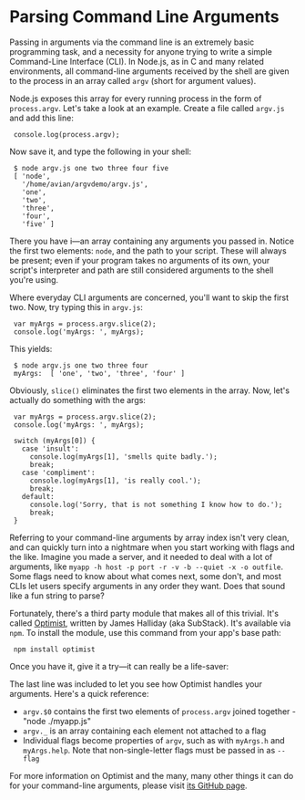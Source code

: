 # Parsing Command Line Arguments

Passing in arguments via the command line is an extremely basic programming task, and a necessity for anyone trying to write a simple Command-Line Interface (CLI).  In Node.js, as in C and many related environments, all command-line arguments received by the shell are given to the process in an array called `argv` (short for argument values).  

Node.js exposes this array for every running process in the form of `process.argv`. Let's take a look at an example. Create a file called `argv.js` and add this line:

     console.log(process.argv);

Now save it, and type the following in your shell:

     $ node argv.js one two three four five
     [ 'node',
       '/home/avian/argvdemo/argv.js',
       'one',
       'two',
       'three',
       'four',
       'five' ]

There you have i&mdash;an array containing any arguments you passed in.  Notice the first two elements: `node`, and the path to your script.  These will always be present; even if your program takes no arguments of its own, your script's interpreter and path are still considered arguments to the shell you're using.  

Where everyday CLI arguments are concerned, you'll want to skip the first two.  Now, try typing this in `argv.js`:

     var myArgs = process.argv.slice(2);
     console.log('myArgs: ', myArgs);

This yields:

     $ node argv.js one two three four
     myArgs:  [ 'one', 'two', 'three', 'four' ]

Obviously, `slice()` eliminates the first two elements in the array. Now, let's actually do something with the args:

     var myArgs = process.argv.slice(2);
     console.log('myArgs: ', myArgs);

     switch (myArgs[0]) {
       case 'insult':
         console.log(myArgs[1], 'smells quite badly.');
         break;
       case 'compliment':
         console.log(myArgs[1], 'is really cool.');
         break;
       default:
         console.log('Sorry, that is not something I know how to do.');
         break;
     }

Referring to your command-line arguments by array index isn't very clean, and can quickly turn into a nightmare when you start working with flags and the like. Imagine you made a server, and it needed to deal with a lot of arguments, like `myapp -h host -p port -r -v -b --quiet -x -o outfile`. Some flags need to know about what comes next, some don't, and most CLIs let users specify arguments in any order they want. Does that sound like a fun string to parse?

Fortunately, there's a third party module that makes all of this trivial. It's called [Optimist](https://github.com/substack/node-optimist), written by James Halliday (aka SubStack). It's available via `npm`.  To install the module, use this command from your app's base path:

     npm install optimist
     
Once you have it, give it a try&mdash;it can really be a life-saver:

<script src='http://snippets.c9.io/github.com/c9/nodemanual.org-examples/nodejs_dev_guide/command_line_parsing/optimist.example.js?linestart=0&lineend=0&showlines=false' defer='defer'></script>
     
The last line was included to let you see how Optimist handles your arguments.  Here's a quick reference:

- `argv.$0` contains the first two elements of `process.argv` joined together - "node ./myapp.js"
- `argv._` is an array containing each element not attached to a flag
- Individual flags become properties of `argv`, such as with `myArgs.h` and `myArgs.help`.  Note that non-single-letter flags must be passed in as `--flag`

For more information on Optimist and the many, many other things it can do for your command-line arguments, please visit [its GitHub page](https://github.com/substack/node-optimist).